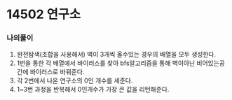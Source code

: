 # 14502 연구소

### 나의풀이
1. 완전탐색(조합을 사용해서) 벽이 3개씩 올수있는 경우의 배열을 모두 생성한다.
2. 1번을 통한 각 배열에서 바이러스를 찾아 bfs알고리즘을 통해 벽이아닌 비어있는공간에 바이러스로 바꿔준다.
3. 각 2번에서 나온 연구소의 0인 개수를 세준다.
4. 1~3번 과정을 반복해서 0인개수가 가장 큰 값을 리턴해준다.